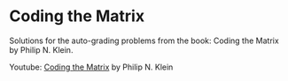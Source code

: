 # Coding the Matrix

Solutions for the auto-grading problems from the book: Coding the Matrix by Philip N. Klein.

Youtube: [Coding the Matrix](https://www.youtube.com/channel/UCGVa4wp8SWGFtMe6hcdpHlg/playlists) by Philip N. Klein
